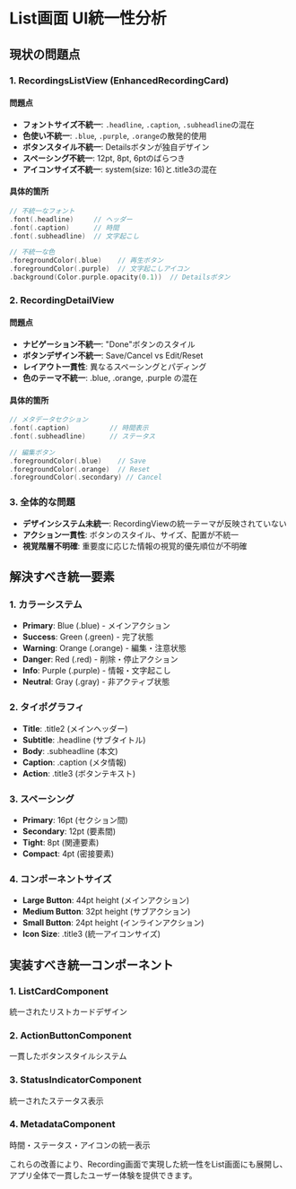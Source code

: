 # List画面 UI統一性分析

## 現状の問題点

### 1. RecordingsListView (EnhancedRecordingCard)
#### 問題点
- **フォントサイズ不統一**: `.headline`, `.caption`, `.subheadline`の混在
- **色使い不統一**: `.blue`, `.purple`, `.orange`の散発的使用
- **ボタンスタイル不統一**: Detailsボタンが独自デザイン
- **スペーシング不統一**: 12pt, 8pt, 6ptのばらつき
- **アイコンサイズ不統一**: system(size: 16)と.title3の混在

#### 具体的箇所
```swift
// 不統一なフォント
.font(.headline)     // ヘッダー
.font(.caption)      // 時間
.font(.subheadline)  // 文字起こし

// 不統一な色
.foregroundColor(.blue)    // 再生ボタン
.foregroundColor(.purple)  // 文字起こしアイコン
.background(Color.purple.opacity(0.1))  // Detailsボタン
```

### 2. RecordingDetailView
#### 問題点
- **ナビゲーション不統一**: "Done"ボタンのスタイル
- **ボタンデザイン不統一**: Save/Cancel vs Edit/Reset
- **レイアウト一貫性**: 異なるスペーシングとパディング
- **色のテーマ不統一**: .blue, .orange, .purple の混在

#### 具体的箇所
```swift
// メタデータセクション
.font(.caption)          // 時間表示
.font(.subheadline)      // ステータス

// 編集ボタン
.foregroundColor(.blue)    // Save
.foregroundColor(.orange)  // Reset
.foregroundColor(.secondary) // Cancel
```

### 3. 全体的な問題
- **デザインシステム未統一**: RecordingViewの統一テーマが反映されていない
- **アクション一貫性**: ボタンのスタイル、サイズ、配置が不統一
- **視覚階層不明確**: 重要度に応じた情報の視覚的優先順位が不明確

## 解決すべき統一要素

### 1. カラーシステム
- **Primary**: Blue (.blue) - メインアクション
- **Success**: Green (.green) - 完了状態
- **Warning**: Orange (.orange) - 編集・注意状態
- **Danger**: Red (.red) - 削除・停止アクション
- **Info**: Purple (.purple) - 情報・文字起こし
- **Neutral**: Gray (.gray) - 非アクティブ状態

### 2. タイポグラフィ
- **Title**: .title2 (メインヘッダー)
- **Subtitle**: .headline (サブタイトル)
- **Body**: .subheadline (本文)
- **Caption**: .caption (メタ情報)
- **Action**: .title3 (ボタンテキスト)

### 3. スペーシング
- **Primary**: 16pt (セクション間)
- **Secondary**: 12pt (要素間)
- **Tight**: 8pt (関連要素)
- **Compact**: 4pt (密接要素)

### 4. コンポーネントサイズ
- **Large Button**: 44pt height (メインアクション)
- **Medium Button**: 32pt height (サブアクション)  
- **Small Button**: 24pt height (インラインアクション)
- **Icon Size**: .title3 (統一アイコンサイズ)

## 実装すべき統一コンポーネント

### 1. ListCardComponent
統一されたリストカードデザイン

### 2. ActionButtonComponent  
一貫したボタンスタイルシステム

### 3. StatusIndicatorComponent
統一されたステータス表示

### 4. MetadataComponent
時間・ステータス・アイコンの統一表示

これらの改善により、Recording画面で実現した統一性をList画面にも展開し、アプリ全体で一貫したユーザー体験を提供できます。